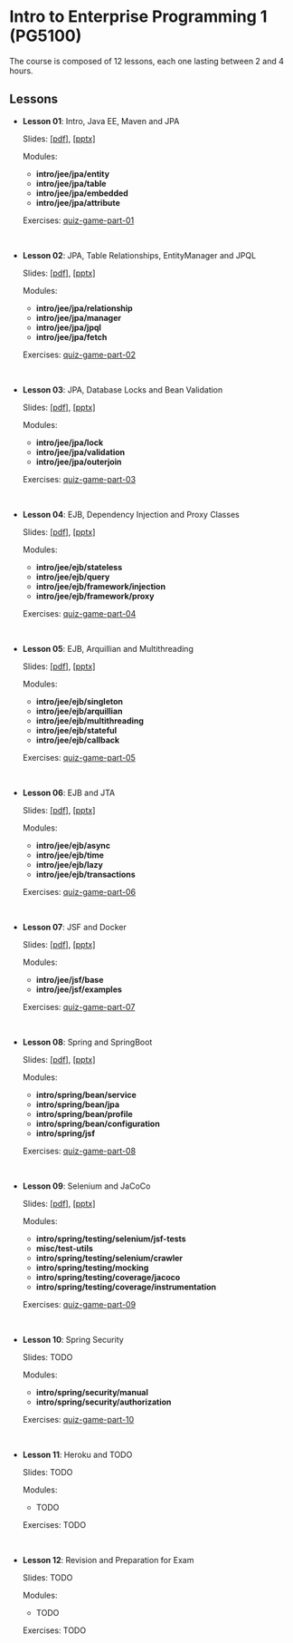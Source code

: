 # Intro to Enterprise Programming 1 (PG5100)

The course is composed of 12 lessons, each one lasting between 2 and 4 hours.

## Lessons

* **Lesson 01**: Intro, Java EE, Maven and JPA
  
  Slides: [[pdf]](slides/lesson_01_intro.pdf), 
          [[pptx]](slides/lesson_01_intro.pptx)
          
  Modules:     
  
  * **intro/jee/jpa/entity**            
  * **intro/jee/jpa/table**            
  * **intro/jee/jpa/embedded**            
  * **intro/jee/jpa/attribute**
  
  Exercises: [quiz-game-part-01](exercises/quiz-game/quiz-game-part-01.md)            

<br />

* **Lesson 02**: JPA, Table Relationships, EntityManager and JPQL
  
  Slides: [[pdf]](slides/lesson_02_jpa.pdf), 
          [[pptx]](slides/lesson_02_jpa.pptx)
  
  Modules:
     
  * **intro/jee/jpa/relationship**
  * **intro/jee/jpa/manager**
  * **intro/jee/jpa/jpql**
  * **intro/jee/jpa/fetch**

  Exercises: [quiz-game-part-02](exercises/quiz-game/quiz-game-part-02.md)  



<br />

* **Lesson 03**: JPA, Database Locks and Bean Validation
  
  Slides: [[pdf]](slides/lesson_03_jpa.pdf), 
          [[pptx]](slides/lesson_03_jpa.pptx)
  
  Modules:
     
  * **intro/jee/jpa/lock**
  * **intro/jee/jpa/validation**
  * **intro/jee/jpa/outerjoin**

  Exercises: [quiz-game-part-03](exercises/quiz-game/quiz-game-part-03.md)  


<br />


* **Lesson 04**: EJB, Dependency Injection and Proxy Classes
  
  Slides: [[pdf]](slides/lesson_04_ejb.pdf), 
          [[pptx]](slides/lesson_04_ejb.pptx)
  
  Modules:
     
  * **intro/jee/ejb/stateless**
  * **intro/jee/ejb/query**
  * **intro/jee/ejb/framework/injection**
  * **intro/jee/ejb/framework/proxy**

  Exercises: [quiz-game-part-04](exercises/quiz-game/quiz-game-part-04.md)  


<br />


* **Lesson 05**: EJB, Arquillian and Multithreading
  
  Slides: [[pdf]](slides/lesson_05_ejb.pdf), 
          [[pptx]](slides/lesson_05_ejb.pptx)
            
  Modules:
     
  * **intro/jee/ejb/singleton**
  * **intro/jee/ejb/arquillian**
  * **intro/jee/ejb/multithreading**
  * **intro/jee/ejb/stateful**
  * **intro/jee/ejb/callback**

  Exercises: [quiz-game-part-05](exercises/quiz-game/quiz-game-part-05.md)  


<br />

* **Lesson 06**: EJB and JTA
  
  Slides: [[pdf]](slides/lesson_06_ejb.pdf), 
          [[pptx]](slides/lesson_06_ejb.pptx)
  
  Modules:
     
  * **intro/jee/ejb/async**
  * **intro/jee/ejb/time**
  * **intro/jee/ejb/lazy**
  * **intro/jee/ejb/transactions**
 
  Exercises: [quiz-game-part-06](exercises/quiz-game/quiz-game-part-06.md)  


<br />


* **Lesson 07**: JSF and Docker
  
  Slides: [[pdf]](slides/lesson_07_jsf.pdf), 
          [[pptx]](slides/lesson_07_jsf.pptx)
  
  Modules:
     
  * **intro/jee/jsf/base**
  * **intro/jee/jsf/examples**
 
  Exercises: [quiz-game-part-07](exercises/quiz-game/quiz-game-part-07.md)  


<br />


* **Lesson 08**: Spring and SpringBoot
  
  Slides: [[pdf]](slides/lesson_08_spring.pdf), 
          [[pptx]](slides/lesson_08_spring.pptx)
  
  Modules:
     
  * **intro/spring/bean/service**
  * **intro/spring/bean/jpa**
  * **intro/spring/bean/profile**
  * **intro/spring/bean/configuration**
  * **intro/spring/jsf**
 
  Exercises: [quiz-game-part-08](exercises/quiz-game/quiz-game-part-08.md)  

<br />


* **Lesson 09**: Selenium and JaCoCo 
  
  Slides: [[pdf]](slides/lesson_09_selenium.pdf), 
          [[pptx]](slides/lesson_09_selenium.pptx)
  
  Modules:
     
  * **intro/spring/testing/selenium/jsf-tests**
  * **misc/test-utils**
  * **intro/spring/testing/selenium/crawler**
  * **intro/spring/testing/mocking**
  * **intro/spring/testing/coverage/jacoco**
  * **intro/spring/testing/coverage/instrumentation**
 
  Exercises: [quiz-game-part-09](exercises/quiz-game/quiz-game-part-09.md)  

<br />


* **Lesson 10**: Spring Security 
  
  Slides: TODO
  
  Modules:
     
  * **intro/spring/security/manual**
  * **intro/spring/security/authorization**
 
  Exercises: [quiz-game-part-10](exercises/quiz-game/quiz-game-part-10.md)  


<br />

* **Lesson 11**: Heroku and TODO 
  
  Slides: TODO
  
  Modules:
     
  * TODO
 
  Exercises: TODO

<br />


* **Lesson 12**: Revision and Preparation for Exam 
  
  Slides: TODO
  
  Modules:
     
  * TODO
 
  Exercises: TODO

<br />


